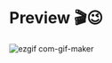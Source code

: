 # Preview 🎬😉


![ezgif com-gif-maker](https://user-images.githubusercontent.com/66238394/134221436-6dffb0eb-dae0-4145-b276-1330fa8fdfef.gif)
